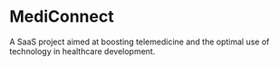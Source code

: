 # MediConnect
A SaaS project aimed at boosting telemedicine and the optimal use of technology in healthcare development. 
